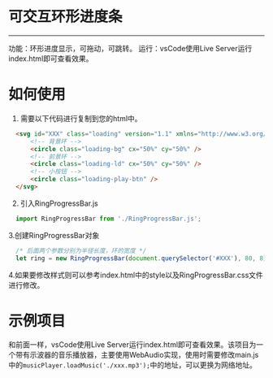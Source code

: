 # 可交互环形进度条
---  

功能：环形进度显示，可拖动，可跳转。
运行：vsCode使用Live Server运行index.html即可查看效果。

# 如何使用
1. 需要以下代码进行复制到您的html中。
```html
  <svg id="XXX" class="loading" version="1.1" xmlns="http://www.w3.org/2000/svg">
      <!-- 背景环 -->
      <circle class="loading-bg" cx="50%" cy="50%" />
      <!-- 前景环 -->
      <circle class="loading-ld" cx="50%" cy="50%" />
      <!-- 小按钮 -->
      <circle class="loading-play-btn" />
  </svg>
```

2. 引入RingProgressBar.js
```js
  import RingProgressBar from './RingProgressBar.js';
```

3.创建RingProgressBar对象
```js
  /* 后面两个参数分别为半径长度，环的宽度 */
  let ring = new RingProgressBar(document.querySelector('#XXX'), 80, 8);
```

4.如果要修改样式则可以参考index.html中的style以及RingProgressBar.css文件进行修改。

# 示例项目
和前面一样，vsCode使用Live Server运行index.html即可查看效果。该项目为一个带有示波器的音乐播放器，主要使用WebAudio实现，使用时需要修改main.js中的`musicPlayer.loadMusic('./xxx.mp3');`中的地址，可以更换为网络地址。
